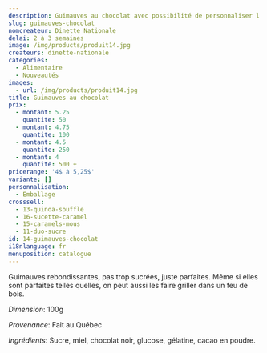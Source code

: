 ```yaml
---
description: Guimauves au chocolat avec possibilité de personnaliser l'emballage
slug: guimauves-chocolat
nomcreateur: Dinette Nationale
delai: 2 à 3 semaines
image: /img/products/produit14.jpg
createurs: dinette-nationale
categories:
  - Alimentaire
  - Nouveautés
images:
  - url: /img/products/produit14.jpg
title: Guimauves au chocolat
prix:
  - montant: 5.25
    quantite: 50
  - montant: 4.75
    quantite: 100
  - montant: 4.5
    quantite: 250
  - montant: 4
    quantite: 500 +
pricerange: '4$ à 5,25$'
variante: []
personnalisation:
  - Emballage
crosssell:
  - 13-quinoa-souffle
  - 16-sucette-caramel
  - 15-caramels-mous
  - 11-duo-sucre
id: 14-guimauves-chocolat
i18nlanguage: fr
menuposition: catalogue
---
```

Guimauves rebondissantes, pas trop sucrées, juste parfaites. Même si elles sont parfaites telles quelles, on peut aussi les faire griller dans un feu de bois.

_Dimension_: 100g

*Provenance*: Fait au Québec

_Ingrédients_: Sucre, miel, chocolat noir, glucose, gélatine, cacao en poudre.


